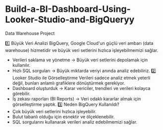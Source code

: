 # Build-a-BI-Dashboard-Using-Looker-Studio-and-BigQueryy
Data Warehouse Project

1️⃣ Büyük Veri Analizi
BigQuery, Google Cloud'un güçlü veri ambarı (data warehouse) hizmetidir ve büyük veri setlerini hızlıca işleyebilmemizi sağlar.
- Verileri saklama ve yönetme → Büyük veri setlerini depolamak için kullanılır.
- Hızlı SQL sorguları → Büyük miktarda veriyi anında analiz edebiliriz.
2️⃣ Looker Studio ile Görselleştirme
Verileri sadece analiz etmek yeterli değil, bunları anlamlı grafiklere dönüştürmek gerekiyor.
- Dashboard oluşturduk → Karar vericiler, trendleri ve verileri kolayca görebilir.
- İş zekası raporları (BI Reports) → Veri odaklı kararlar almak için görselleştirme yaptık.
3️⃣ Neden BigQuery Kullanıldı?
- Çok büyük veri setlerini hızlıca işleyebilir.
- Bulut tabanlı olduğu için esnektir ve ölçeklenebilir.
- SQL sorgularını kullanarak verileri analiz edebilmemizi sağlar.

